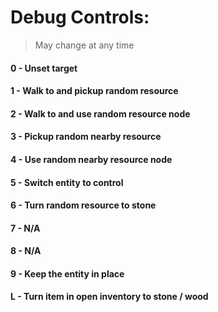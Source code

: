 # Debug Controls:
> May change at any time
#### 0 - Unset target
#### 1 - Walk to and pickup random resource
#### 2 - Walk to and use random resource node
#### 3 - Pickup random nearby resource
#### 4 - Use random nearby resource node
#### 5 - Switch entity to control
#### 6 - Turn random resource to stone
#### 7 - N/A
#### 8 - N/A
#### 9 - Keep the entity in place
#### L - Turn item in open inventory to stone / wood
